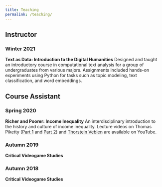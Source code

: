 ```yaml
---
title: Teaching
permalink: /teaching/
---
```


## Instructor

### Winter 2021
**Text as Data: Introduction to the Digital Humanities**
Designed and taught an introductory course in computational text analysis for a
group of undergraduates from various majors. Assignments included hands-on experiments
using Python for tasks such as topic modeling, text classification, and word embeddings.


## Course Assistant

### Spring 2020
**Richer and Poorer: Income Inequality**
An interdisciplinary introduction to the history and culture of income inequality. Lecture videos on Thomas Piketty ([Part 1](https://youtu.be/EgcELN1A8DM) and [Part 2](https://youtu.be/hP-ao3TR_eY)) and [Thorstein Veblen](https://youtu.be/B8v36z_VCQ0) are available on YouTube.

### Autumn 2019
**Critical Videogame Studies**

### Autumn 2018
**Critical Videogame Studies**
